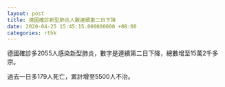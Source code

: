 ```yaml
---
layout: post
title: 德國確診新型肺炎人數連續第二日下降
date: 2020-04-25 15:45:15.000000000 +08:00
categories: rthk
---
```


德國確診多2055人感染新型肺炎，數字是連續第二日下降，總數增至15萬2千多宗。

過去一日多179人死亡，累計增至5500人不治。
